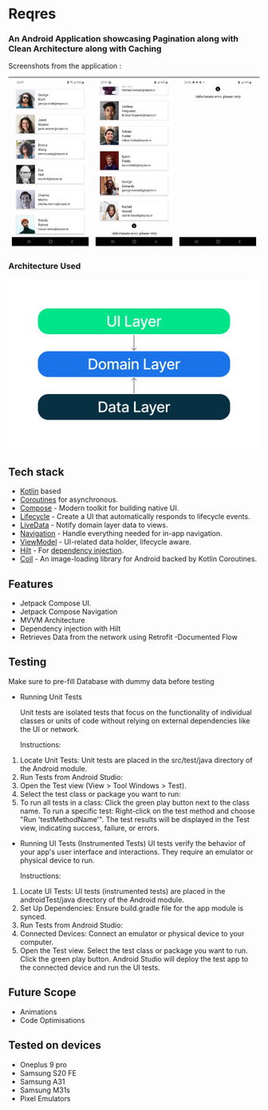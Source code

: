 <h1>Reqres</h1>
<h3>An Android Application showcasing Pagination along with Clean Architecture along with Caching</h3>

Screenshots from the application : 

| ![list](preview/preview2.jpg) | ![list](preview/preview3.jpg) |![player](preview/preview1.jpg) |
|----------|:----------:|:--------:|


<h3>Architecture Used</h3>

![Architecture](preview/architecture-graph.png)

## Tech stack 

- [Kotlin][1] based
- [Coroutines][2] for asynchronous.
- [Compose][3] - Modern toolkit for building native UI.
- [Lifecycle][4] - Create a UI that automatically responds to lifecycle events.
- [LiveData][5] - Notify domain layer data to views.
- [Navigation][6] - Handle everything needed for in-app navigation.
- [ViewModel][7] - UI-related data holder, lifecycle aware.
- [Hilt][8] - For [dependency injection][10].
- [Coil][9] - An image-loading library for Android backed by Kotlin Coroutines.

[1]: https://kotlinlang.org/
[2]: https://kotlinlang.org/docs/reference/coroutines-overview.html
[3]: https://developer.android.com/jetpack/compose
[4]: https://developer.android.com/topic/libraries/architecture/lifecycle
[5]: https://developer.android.com/topic/libraries/architecture/livedata
[6]: https://developer.android.com/jetpack/compose/navigation
[7]: https://developer.android.com/topic/libraries/architecture/viewmodel
[8]: https://dagger.dev/hilt/
[9]: https://developer.android.com/training/dependency-injection/hilt-android
[10]: https://github.com/coil-kt/coil

## Features

- Jetpack Compose UI. 
- Jetpack Compose Navigation
- MVVM Architecture
- Dependency injection with Hilt
- Retrieves Data from the network using Retrofit 
-Documented Flow 

## Testing 
Make sure to pre-fill Database with dummy data before testing 

- Running Unit Tests

  Unit tests are isolated tests that focus on the functionality of individual classes or units of code without relying on external dependencies like the UI or network.

  Instructions:
1. Locate Unit Tests: Unit tests are placed in the src/test/java directory of the Android module.
2. Run Tests from Android Studio:
3. Open the Test view (View > Tool Windows > Test).
4. Select the test class or package you want to run:
5. To run all tests in a class: Click the green play button next to the class name.
   To run a specific test: Right-click on the test method and choose "Run 'testMethodName'".
   The test results will be displayed in the Test view, indicating success, failure, or errors.

- Running UI Tests (Instrumented Tests)
  UI tests verify the behavior of your app's user interface and interactions. They require an emulator or physical device to run.

  Instructions:
1. Locate UI Tests:  UI tests (instrumented tests) are placed in the androidTest/java directory of the Android module.
2. Set Up Dependencies: Ensure build.gradle file for the app module is synced.
3. Run Tests from Android Studio:
4. Connected Devices: Connect an emulator or physical device to your computer.
5. Open the Test view.
   Select the test class or package you want to run.
   Click the green play button.
   Android Studio will deploy the test app to the connected device and run the UI tests.




## Future Scope
  
- Animations 
- Code Optimisations


## Tested on devices 

- Oneplus 9 pro 
- Samsung S20 FE
- Samsung A31 
- Samsung M31s 
- Pixel Emulators 
